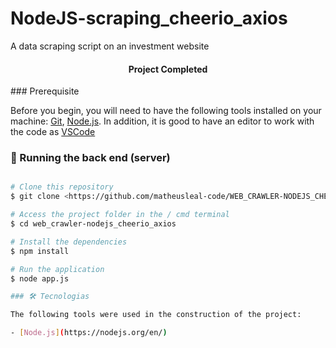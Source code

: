 # NodeJS-scraping_cheerio_axios
<p>A data scraping script on an investment website</p>
<h4 align="center"> 
	   Project Completed 
</h4>
### Prerequisite

Before you begin, you will need to have the following tools installed on your machine:
[Git](https://git-scm.com), [Node.js](https://nodejs.org/en/). 
In addition, it is good to have an editor to work with the code as [VSCode](https://code.visualstudio.com/)

### 🎲 Running the back end (server)

```bash

# Clone this repository
$ git clone <https://github.com/matheusleal-code/WEB_CRAWLER-NODEJS_CHEERIO_AXIOS.git>

# Access the project folder in the / cmd terminal
$ cd web_crawler-nodejs_cheerio_axios

# Install the dependencies
$ npm install

# Run the application 
$ node app.js

### 🛠 Tecnologias

The following tools were used in the construction of the project:

- [Node.js](https://nodejs.org/en/)
